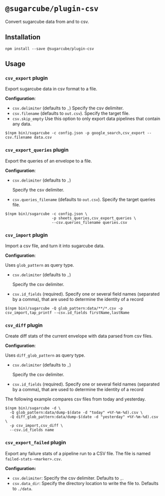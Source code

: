 # `@sugarcube/plugin-csv`

Convert sugarcube data from and to csv.

## Installation

```
npm install --save @sugarcube/plugin-csv
```

## Usage

### `csv_export` plugin

Export sugarcube data in csv format to a file.

**Configuration**:

- `csv.delimiter` (defaults to `,`) Specify the csv delimiter.
- `csv.filename` (defaults to `out.csv`). Specify the target file.
- `csv.skip_empty` Use this option to only export data pipelines that contain
  any data.

```
$(npm bin)/sugarcube -c config.json -p google_search,csv_export --csv.filename data.csv
```

### `csv_export_queries` plugin

Export the queries of an envelope to a file.

**Configuration**:

- `csv.delimiter` (defaults to `,`)

  Specify the csv delimiter.

- `csv.queries_filename` (defaults to `out.csv`). Specify the target queries file.

```
$(npm bin)/sugarcube -c config.json \
                     -p sheets_queries,csv_export_queries \
                     --csv.queries_filename queries.csv
```

### `csv_import` plugin

Import a csv file, and turn it into sugarcube data.

**Configuration**:

Uses `glob_pattern` as query type.

- `csv.delimiter` (defaults to `,`)

  Specify the csv delimiter.

- `csv.id_fields` (required). Specify one or several field names (separated by
  a comma), that are used to determine the identity of a record

```
$(npm bin)/sugarcube -Q glob_pattern:data/**/*.csv -p csv_import,tap_printf --csv.id_fields firstName,lastName
```

### `csv_diff` plugin

Create diff stats of the current envelope with data parsed from csv files.

**Configuration**:

Uses `diff_glob_pattern` as query type.

- `csv.delimiter` (defaults to `,`)

  Specify the csv delimiter.

- `csv.id_fields` (required). Specify one or several field names (separated by
  a comma), that are used to determine the identity of a record

The following example compares csv files from today and yesterday.

```
$(npm bin)/sugarcube -d \
  -Q glob_pattern:data/dump-$(date -d "today" +%Y-%m-%d).csv \
  -Q diff_glob_pattern:data/dump-$(date -d "yesterday" +%Y-%m-%d).csv \
  -p csv_import,csv_diff \
  --csv.id_fields name
```

### `csv_export_failed` plugin

Export any failure stats of a pipeline run to a CSV file. The file is named `failed-stats-<marker>.csv`.

**Configuration:**

- `csv.delimiter`: Specify the csv delimiter. Defaults to `,`.
- `csv.data_dir`: Specify the directory location to write the file to. Defaults to `./data`.
